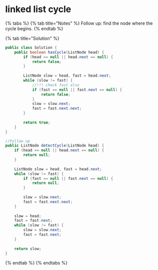# linked list cycle

{% tabs %}
{% tab title="Notes" %}
Follow up: find the node where the cycle begins.
{% endtab %}

{% tab title="Solution" %}
```java
public class Solution {
    public boolean hasCycle(ListNode head) {
        if (head == null || head.next == null) {
            return false;
        }
        
        ListNode slow = head, fast = head.next;
        while (slow != fast) {
            //!!! check fast also
            if (fast == null || fast.next == null) {
                return false;
            }
            slow = slow.next;
            fast = fast.next.next;
        }
        
        return true;
    }
}

//Follow up
public ListNode detectCycle(ListNode head) {
    if (head == null || head.next == null) {
        return null;
    }
    
    ListNode slow = head, fast = head.next;
    while (slow != fast) {
        if (fast == null || fast.next == null) {
            return null;
        }
        
        slow = slow.next;
        fast = fast.next.next;
    }
    
    slow = head;
    fast = fast.next;
    while (slow != fast) {
        slow = slow.next;
        fast = fast.next;
    }
    
    return slow;
}
```
{% endtab %}
{% endtabs %}

